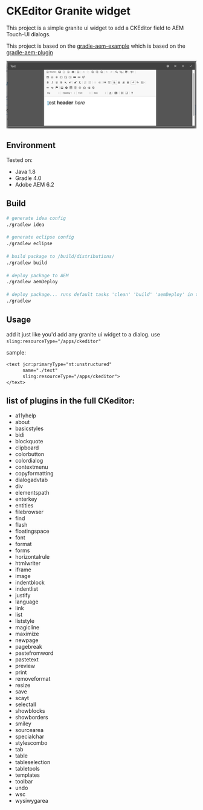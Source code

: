 # CKEditor Granite widget
This project is a simple granite ui widget to add a CKEditor field to AEM Touch-UI dialogs.

This project is based on the [gradle-aem-example](https://github.com/Cognifide/gradle-aem-example) which is based on the [gradle-aem-plugin](https://github.com/Cognifide/gradle-aem-plugin)

![CKEditor Granite widget](doc/CKEditor-widget.jpg)


## Environment

Tested on:

* Java 1.8
* Gradle 4.0
* Adobe AEM 6.2

## Build

```sh
# generate idea config
./gradlew idea

# generate eclipse config
./gradlew eclipse

# build package to /build/distributions/
./gradlew build

# deploy package to AEM
./gradlew aemDeploy

# deploy package... runs default tasks 'clean' 'build' 'aemDeploy' in that order.
./gradlew

```

## Usage

add it just like you'd add any granite ui widget to a dialog. use `sling:resourceType="/apps/ckeditor"`

sample:

```
<text jcr:primaryType="nt:unstructured" 
	  name="./text"
	  sling:resourceType="/apps/ckeditor">
</text>
```

## list of plugins in the full CKeditor:

 - a11yhelp
 - about
 - basicstyles
 - bidi
 - blockquote
 - clipboard
 - colorbutton
 - colordialog
 - contextmenu
 - copyformatting
 - dialogadvtab
 - div
 - elementspath
 - enterkey
 - entities
 - filebrowser
 - find
 - flash
 - floatingspace
 - font
 - format
 - forms
 - horizontalrule
 - htmlwriter
 - iframe
 - image
 - indentblock
 - indentlist
 - justify
 - language
 - link
 - list
 - liststyle
 - magicline
 - maximize
 - newpage
 - pagebreak
 - pastefromword
 - pastetext
 - preview
 - print
 - removeformat
 - resize
 - save
 - scayt
 - selectall
 - showblocks
 - showborders
 - smiley
 - sourcearea
 - specialchar
 - stylescombo
 - tab
 - table
 - tableselection
 - tabletools
 - templates
 - toolbar
 - undo
 - wsc
 - wysiwygarea
